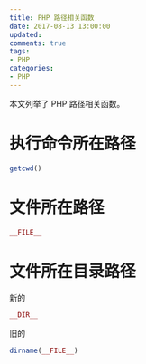 ```yaml
---
title: PHP 路径相关函数
date: 2017-08-13 13:00:00
updated:
comments: true
tags:
- PHP
categories:
- PHP
---
```


本文列举了 PHP 路径相关函数。

<!--more-->

# 执行命令所在路径

```php
getcwd()
```

# 文件所在路径

```php
__FILE__
```

# 文件所在目录路径

新的

```php
__DIR__
```

旧的

```php
dirname(__FILE__)
```
